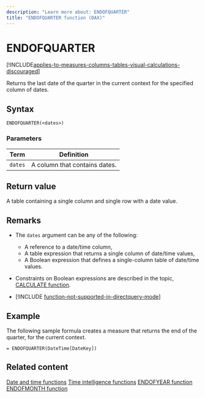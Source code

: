 ```yaml
---
description: "Learn more about: ENDOFQUARTER"
title: "ENDOFQUARTER function (DAX)"
---
```

# ENDOFQUARTER

[!INCLUDE[applies-to-measures-columns-tables-visual-calculations-discouraged](includes/applies-to-measures-columns-tables-visual-calculations-discouraged.md)]

Returns the last date of the quarter in the current context for the specified column of dates.

## Syntax

```dax
ENDOFQUARTER(<dates>)
```

### Parameters

|Term|Definition|
|--------|--------------| 
|`dates`|A column that contains dates.|

## Return value

A table containing a single column and single row with a date value.

## Remarks

- The `dates` argument can be any of the following:
  - A reference to a date/time column,
  - A table expression that returns a single column of date/time values,
  - A Boolean expression that defines a single-column table of date/time values.

- Constraints on Boolean expressions are described in the topic, [CALCULATE function](calculate-function-dax.md).

- [!INCLUDE [function-not-supported-in-directquery-mode](includes/function-not-supported-in-directquery-mode.md)]

## Example

The following sample formula creates a measure that returns the end of the quarter, for the current context.

```dax
= ENDOFQUARTER(DateTime[DateKey])
```

## Related content

[Date and time functions](date-and-time-functions-dax.md)
[Time intelligence functions](time-intelligence-functions-dax.md)
[ENDOFYEAR function](endofyear-function-dax.md)
[ENDOFMONTH function](endofmonth-function-dax.md)

